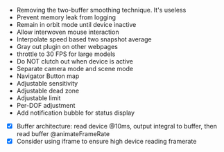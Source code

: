 - Removing the two-buffer smoothing technique. It's useless
- Prevent memory leak from logging
- Remain in orbit mode until device inactive
- Allow interwoven mouse interaction
- Interpolate speed based two snapshot average
- Gray out plugin on other webpages
- throttle to 30 FPS for large models
- Do NOT clutch out when device is active
- Separate camera mode and scene mode
- Navigator Button map
- Adjustable sensitivity
- Adjustable dead zone
- Adjustable limit
- Per-DOF adjustment
- Add notification bubble for status display

- [x] Buffer architecture: read device @10ms, output integral to buffer, then read buffer @animateFrameRate
- [x] Consider using iframe to ensure high device reading framerate
